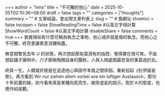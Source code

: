 +++
author = "hms"
title = "不可觸的他心"
date = 2025-10-05T02:10:36+08:00
draft = false
tags = ""
categories = ["thoughts"]
summary = ""  # 文章結論，會出現文章列表上
slug = ""      # 換網址
showtoc = false
tocopen = false
ShowReadingTime = false #以英文字母計算
ShowWordCount = false #以英文字母計算
disableShare = false
comments = true
+++
我覺得如有什麼可稱為執念之事物，他心或許就是我的執念。而他心之不可觸，終究會讓善意消彌殆盡。

無意間瞥見去年 U 的狀態，再次想起那些莫須有的指控，覺得實在很可笑。不由想起讓子彈飛中，六子那碗掏開自身的腸粉，人與人相處間最悲哀的事莫過於此。

終其一生，人類或許就是在追逐他心與固守本我之間徘徊。重新拾起《杜伊諾哀歌》，再次看到 Wir nur ziehen allem vorbei wie ein luftiger Austausch，那句十年前畫的線，如今看來真是某種向死而生、破除虛妄的啟示。對於Ａ的態度，也應作如是觀。

